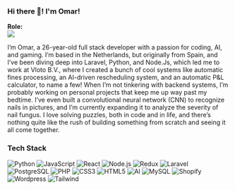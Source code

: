 ### Hi there 👋! I'm Omar!

**Role:**
<br/>
<img src="https://readme-typing-svg.herokuapp.com?font=Iosevka&size=16&color=white&center=false&vCenter=false&width=410&height=45&lines=Full+Stack+Developer" />

I’m Omar, a 26-year-old full stack developer with a passion for coding, AI, and gaming. I’m based in the Netherlands, but originally from Spain, and I’ve been diving deep into Laravel, 
Python, and Node.Js, which led me to work at Vloto B.V., where I created a bunch of cool systems like automatic fines processing, an AI-driven rescheduling system, and an automatic P&L calculator, to name a few!
When I’m not tinkering with backend systems, I’m probably working on personal projects that keep me up way past my bedtime. I’ve even built a convolutional neural network (CNN) to recognize nails in pictures, and I’m currently expanding it to analyze the severity of nail fungus. I love solving puzzles, both in code and in life, and there’s nothing quite like the rush of building something from scratch and seeing it all come together.

### Tech Stack

![Python](https://img.shields.io/badge/Python-764ABC?logo=python&logoColor=white&style=for-the-badge)
![JavaScript](https://img.shields.io/badge/JavaScript-F7DF1E?logo=javascript&logoColor=black&style=for-the-badge)
![React](https://img.shields.io/badge/React-61DAFB?logo=react&logoColor=black&style=for-the-badge)
![Node.js](https://img.shields.io/badge/Node.js-339933?logo=node.js&logoColor=white&style=for-the-badge)
![Redux](https://img.shields.io/badge/Redux-764ABC?logo=redux&logoColor=white&style=for-the-badge)
![Laravel](https://img.shields.io/badge/Laravel-F05340?logo=laravel&logoColor=white&style=for-the-badge)
![PostgreSQL](https://img.shields.io/badge/PostgreSQL-091057?logo=postgresql&logoColor=white&style=for-the-badge)
![PHP](https://img.shields.io/badge/PHP-4169E1?logo=php&logoColor=white&style=for-the-badge)
![CSS3](https://img.shields.io/badge/CSS3-1572B6?logo=css3&logoColor=white&style=for-the-badge)
![HTML5](https://img.shields.io/badge/HTML5-536493?logo=html5&logoColor=white&style=for-the-badge)
![AI](https://img.shields.io/badge/AI-FF6F00?logo=ai&logoColor=white&style=for-the-badge)
![MySQL](https://img.shields.io/badge/MySql-FC4100?logo=mysql&logoColor=white&style=for-the-badge)
![Shopify](https://img.shields.io/badge/Shopify-7AB55C?logo=shopify&logoColor=white&style=for-the-badge)
![Wordpress](https://img.shields.io/badge/Wordpress-3C3D37?logo=wordpress&logoColor=white&style=for-the-badge)
![Tailwind](https://img.shields.io/badge/Tailwind-88C273?logo=tailwind#&logoColor=white&style=for-the-badge)
